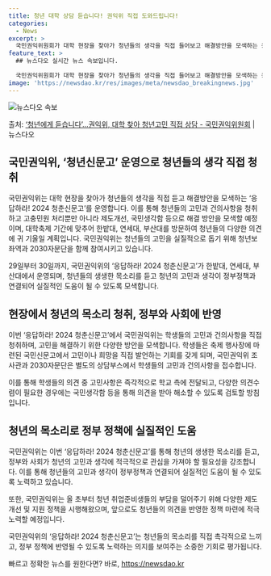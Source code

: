 ```yaml
---
title: 청년 대학 상담 듣습니다! 권익위 직접 도와드립니다!
categories:
  - News
excerpt: >
  국민권익위원회가 대학 현장을 찾아가 청년들의 생각을 직접 들어보고 해결방안을 모색하는 응답하라! 2024 청…
feature_text: >
  ## 뉴스다오 실시간 뉴스 속보입니다.

  국민권익위원회가 대학 현장을 찾아가 청년들의 생각을 직접 들어보고 해결방안을 모색하는 응답하라! 2024 청…
image: 'https://newsdao.kr/res/images/meta/newsdao_breakingnews.jpg'
---
```


![뉴스다오 속보](https://newsdao.kr/res/images/meta/newsdao_breakingnews.jpg)

<p>출처: <a href="https://newsdao.kr/3941" rel="dofollow">‘청년에게 듣습니다’…권익위, 대학 찾아 청년고민 직접 상담 - 국민권익위원회</a> | 뉴스다오</p>

<h2 data-ke-size="size26">국민권익위, ‘청년신문고’ 운영으로 청년들의 생각 직접 청취</h2>
국민권익위는 대학 현장을 찾아가 청년들의 생각을 직접 듣고 해결방안을 모색하는 ‘응답하라! 2024 청춘신문고’를 운영합니다. 이를 통해 청년들의 고민과 건의사항을 청취하고 고충민원 처리뿐만 아니라 제도개선, 국민생각함 등으로 해결 방안을 모색할 예정이며, 대학축제 기간에 맞추어 한밭대, 연세대, 부산대를 방문하여 청년들의 다양한 의견에 귀 기울일 계획입니다. 국민권익위는 청년들의 고민을 실질적으로 돕기 위해 청년보좌역과 2030자문단을 함께 참여시키고 있습니다. 

<p data-ke-size="size16">29일부터 30일까지, 국민권익위의 ‘응답하라! 2024 청춘신문고’가 한밭대, 연세대, 부산대에서 운영되며, 청년들의 생생한 목소리를 듣고 청년의 고민과 생각이 정부정책과 연결되어 실질적인 도움이 될 수 있도록 모색합니다.</p>

<h2 data-ke-size="size26">현장에서 청년의 목소리 청취, 정부와 사회에 반영</h2>
이번 ‘응답하라! 2024 청춘신문고’에서 국민권익위는 학생들의 고민과 건의사항을 직접 청취하며, 고민을 해결하기 위한 다양한 방안을 모색합니다. 학생들은 축제 행사장에 마련된 국민신문고에서 고민이나 희망을 직접 발언하는 기회를 갖게 되며, 국민권익위 조사관과 2030자문단은 별도의 상담부스에서 학생들의 고민과 건의사항을 접수합니다. 

<p data-ke-size="size16">이를 통해 학생들의 의견 중 고민사항은 즉각적으로 학교 측에 전달되고, 다양한 의견수렴이 필요한 경우에는 국민생각함 등을 통해 의견을 받아 해소할 수 있도록 검토할 방침입니다.</p>

<h2 data-ke-size="size26">청년의 목소리로 정부 정책에 실질적인 도움</h2>
국민권익위는 이번 ‘응답하라! 2024 청춘신문고’를 통해 청년의 생생한 목소리를 듣고, 정부와 사회가 청년의 고민과 생각에 적극적으로 관심을 가져야 할 필요성을 강조합니다. 이를 통해 청년들의 고민과 생각이 정부정책과 연결되어 실질적인 도움이 될 수 있도록 노력하고 있습니다.

<p data-ke-size="size16">또한, 국민권익위는 올 초부터 청년 취업준비생들의 부담을 덜어주기 위해 다양한 제도개선 및 지원 정책을 시행해왔으며, 앞으로도 청년들의 의견을 반영한 정책 마련에 적극 노력할 예정입니다.</p>

국민권익위의 ‘응답하라! 2024 청춘신문고’는 청년들의 목소리를 직접 촉각적으로 느끼고, 정부 정책에 반영될 수 있도록 노력하는 의지를 보여주는 소중한 기회로 평가됩니다. 

빠르고 정확한 뉴스를 원한다면? 바로, <a href="https://newsdao.kr" rel="dofollow">https://newsdao.kr</a>


